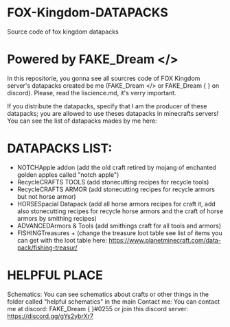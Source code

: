 # FOX-Kingdom-DATAPACKS
Source code of fox kingdom datapacks

# Powered by FAKE_Dream </>

  In this repositorie, you gonna see all sourcres code of FOX Kingdom server's datapacks created be me (FAKE_Dream </> or FAKE_Dream { } on discord).
Please, read the liscience.md, it's verry important.

  If you distribute the datapacks, specify that I am the producer of these datapacks; you are allowed to use theses datapacks in minecrafts servers!
You can see the list of datapacks mades by me here:

# DATAPACKS LIST:

  -  NOTCHApple addon (add the old craft retired by mojang of enchanted golden apples called "notch apple")
  -  RecycleCRAFTS TOOLS (add stonecutting recipes for recycle tools)
  -  RecycleCRAFTS ARMOR (add stonecutting recipes for recycle armors but not horse armor)
  -  HORSESpacial Datapack (add all horse armors recipes for craft it, add also stonecutting recipes for recycle horse armors and the craft of horse armors by smithing recipes)
  -  ADVANCEDArmors & Tools (add smithings craft for all tools and armors)
  -  FISHINGTreasures + (change the treasure loot table see list of items you can get with the loot table here: https://www.planetminecraft.com/data-pack/fishing-treasur/

# HELPFUL PLACE

  Schematics:
You can see schematics about crafts or other things in the folder called "helpful schematics" in the main
  Contact me:
You can contact me at discord: FAKE_Dream { }#0255 or join this discord server: https://discord.gg/gYs2ybrXr7
